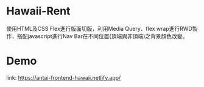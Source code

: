 # Hawaii-Rent
使用HTML及CSS Flex進行版面切版，利用Media Query、flex wrap進行RWD製作，搭配javascript進行Nav Bar在不同位置(頂端與非頂端)之背景顏色改變。
# Demo
link: https://antai-frontend-hawaii.netlify.app/

